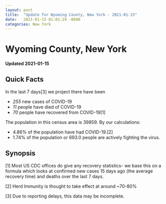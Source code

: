 ```yaml
---
layout: post
title:  "Update for Wyoming County, New York - 2021-01-15"
date:   2021-01-15 01:01:29 -0600
categories: New York
---
```


# Wyoming County, New York
#### Updated 2021-01-15

## Quick Facts

In the last 7 days[3] we project there have been
- *255* new cases of COVID-19
- *11* people have died of COVID-19
- *70* people have recovered from COVID-19[1]

The population in this census area is 39859. By our calculations:
- 4.86% of the population have had COVID-19.[2]
- 1.74% of the population or 693.0 people are actively fighting the virus.

## Synopsis




[1] Most US CDC offices do give any recovery statistics- we base this on a formula which looks at confirmed new cases
15 days ago (the average recovery time) and deaths over the last 7 days.

[2] Herd Immunity is thought to take effect at around ~70-80%

[3] Due to reporting delays, this data may be incomplete.
 
    